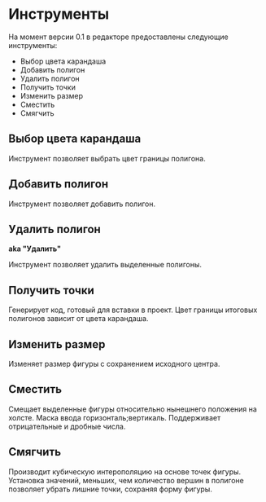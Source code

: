 ﻿# Инструменты
На момент версии 0.1 в редакторе предоставлены следующие инструменты:
- Выбор цвета карандаша
- Добавить полигон
- Удалить полигон
- Получить точки
- Изменить размер
- Сместить
- Смягчить

## Выбор цвета карандаша

Инструмент позволяет выбрать цвет границы полигона.

## Добавить полигон

Инструмент позволяет добавить полигон.

## Удалить полигон

**aka "Удалить"**


Инструмент позволяет удалить выделенные полигоны.

## Получить точки

Генерирует код, готовый для вставки в проект. Цвет границы итоговых полигонов зависит от цвета карандаша.

## Изменить размер

Изменяет размер фигуры с сохранением исходного центра.

## Сместить

Смещает выделенные фигуры относительно нынешнего положения на холсте. Маска ввода горизонталь;вертикаль. Поддерживает отрицательные и дробные числа.

## Смягчить

Производит кубическую интерополяцию на основе точек фигуры. Установка значений, меньших, чем количество вершин в полигоне позволяет убрать лишние точки, сохраняя форму фигуры.

